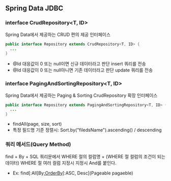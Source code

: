 ## Spring Data JDBC

### interface CrudRepository<T, ID>
Spring Data에서 제공하는 CRUD 편의 제공 인터페이스

```java
public interface Repository extends CrudRepository<T, ID> {
  ...
}
```
- @Id 대응값이 0 또는 null이면 신규 데이터라고 판단 insert 쿼리를 전송
- @Id 대응값이 0 또는 null아니면 기존 데이터라고 판단 update 쿼리를 전송

### interface PagingAndSortingRepository<T, ID>
Spring Data에서 제공하는 Paging & Sorting CrudRepository 확장 인터페이스
```java
public interface Repository extends PagingAndSortingRepository<T, ID> {
  ...
}
```
- findAll(page, size, sort)
- 특정 필드명 기준 정렬시: Sort.by("filedsName").ascending() / descending

### 쿼리 메서드(Query Method)
find + By + SQL 쿼리문에서 WHERE 절의 컬럼명 + (WHERE 절 컬럼의 조건이 되는 데이터)
WHERE 절 여러 컬럼 지정시 지정시 And를 붙인다.

- Ex: find[:All]By[:OrderBy](Target)[:ASC, Desc](Pageable pagaeble)
